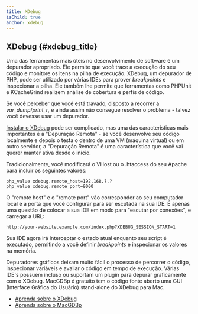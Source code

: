 ```yaml
---
title: XDebug
isChild: true
anchor: xdebug
---
```


## XDebug {#xdebug_title}

Uma das ferramentas mais úteis no desenvolvimento de software é um depurador apropriado. Ele permite que você trace a
execução do seu código e monitore os itens na pilha de execução. XDebug, um depurador de PHP, pode ser utilizado por
várias IDEs para prover *breakpoints* e inspecionar a pilha. Ele também lhe permite que ferramentas como PHPUnit e
KCacheGrind realizem análise de cobertura e perfis de código.

Se você perceber que você está travado, disposto a recorrer a *var_dump*/*print_r*, e ainda assim não consegue resolver
o problema - talvez você devesse usar um depurador.

[Instalar o XDebug][xdebug-install] pode ser complicado, mas uma das características mais importantes é a "Depuração
Remota" - se você desenvolve seu código localmente e depois o testa o dentro de uma VM (máquina virtual) ou em outro
servidor, a "Depuração Remota" é uma característica que você vai querer manter ativa desde o início.

Tradicionalmente, você modificará o VHost ou o .htaccess do seu Apache para incluir os seguintes valores:

    php_value xdebug.remote_host=192.168.?.?
    php_value xdebug.remote_port=9000

O "remote host" e o "remote port" vão corresponder ao seu computador local e a porta que você configurar para ser
escutada na sua IDE. É apenas uma questão de colocar a sua IDE em modo para "escutar por conexões", e carregar a URL:

    http://your-website.example.com/index.php?XDEBUG_SESSION_START=1

Sua IDE agora irá interceptar o estado atual enquanto seu script é executado, permitindo a você definir *breakpoints*
e inspecionar os valores na memória.

Depuradores gráficos deixam muito fácil o processo de percorrer o código, inspecionar variáveis e avaliar o código em
tempo de execução. Várias IDE's possuem incluso ou suportam um plugin para depurar graficamente com o XDebug. MacGDBp é 
gratuito tem o código fonte aberto uma GUI (Interface Gráfica do Usuário) stand-alone do XDebug para Mac.

 * [Aprenda sobre o XDebug][xdebug-docs]
 * [Aprenda sobre o MacGDBp][macgdbp-install]

[xdebug-docs]: http://xdebug.org/docs/
[xdebug-install]: http://xdebug.org/docs/install
[macgdbp-install]: http://www.bluestatic.org/software/macgdbp/